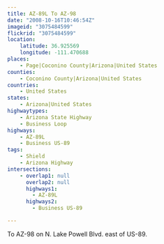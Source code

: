 ```yaml
---
title: AZ-89L To AZ-98
date: "2008-10-16T10:46:54Z"
imageid: "3075484599"
flickrid: "3075484599"
location:
    latitude: 36.925569
    longitude: -111.470688
places:
    - Page|Coconino County|Arizona|United States
counties:
    - Coconino County|Arizona|United States
countries:
    - United States
states:
    - Arizona|United States
highwaytypes:
    - Arizona State Highway
    - Business Loop
highways:
    - AZ-89L
    - Business US-89
tags:
    - Shield
    - Arizona Highway
intersections:
    - overlap1: null
      overlap2: null
      highways1:
        - AZ-89L
      highways2:
        - Business US-89

---
```

To AZ-98 on N. Lake Powell Blvd. east of US-89.